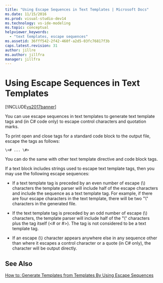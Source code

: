 ```yaml
---
title: "Using Escape Sequences in Text Templates | Microsoft Docs"
ms.date: 11/15/2016
ms.prod: visual-studio-dev14
ms.technology: vs-ide-modeling
ms.topic: conceptual
helpviewer_keywords:
  - "text templates, escape sequences"
ms.assetid: 36fff542-2f42-460f-a2d5-03fc76817f3b
caps.latest.revision: 31
author: jillre
ms.author: jillfra
manager: jillfra
---
```

# Using Escape Sequences in Text Templates
[!INCLUDE[vs2017banner](../includes/vs2017banner.md)]

You can use escape sequences in text templates to generate text template tags and (in C# code only) to escape control characters and quotation marks.

 To print open and close tags for a standard code block to the output file, escape the tags as follows:

```
\<# ... \#>
```

 You can do the same with other text template directive and code block tags.

 If a text block includes strings used to escape text template tags, then you may use the following escape sequences:

- If a text template tag is preceded by an even number of escape (\\) characters the template parser will include half of the escape characters and include the sequence as a text template tag. For example, if there are four escape characters in the text template, there will be two "\\" characters in the generated file.

- If the text template tag is preceded by an odd number of escape (\\) characters, the template parser will include half of the "\\" characters plus the tag itself (\<# or #>). The tag is not considered to be a text template tag.

- If an escape (\\) character appears anywhere else in any sequence other than where it escapes a control character or a quote (in C# only), the character will be output directly.

## See Also
 [How to: Generate Templates from Templates By Using Escape Sequences](../modeling/how-to-generate-templates-from-templates-by-using-escape-sequences.md)
